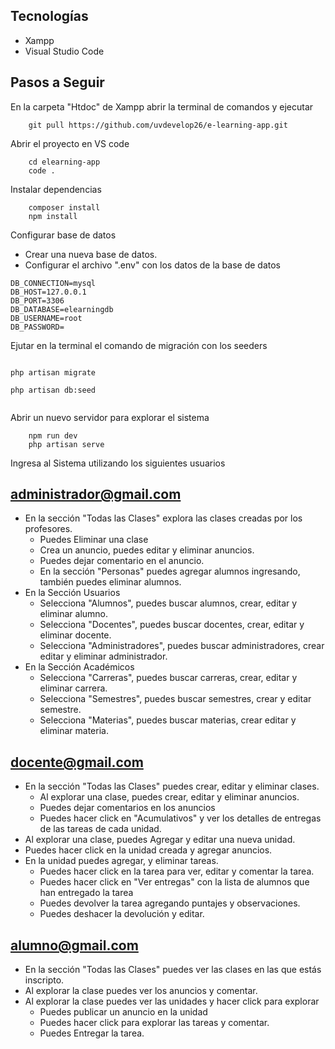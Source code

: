 ## Tecnologías

- Xampp
- Visual Studio Code


## Pasos a Seguir
En la carpeta "Htdoc" de Xampp abrir la terminal de comandos y ejecutar

```git
    git pull https://github.com/uvdevelop26/e-learning-app.git

```
Abrir el proyecto en VS code
```
    cd elearning-app
    code .
```
Instalar dependencias
```
    composer install
    npm install
```
Configurar base de datos

- Crear una nueva base de datos.
- Configurar el archivo ".env" con los datos de la base de datos

```
DB_CONNECTION=mysql
DB_HOST=127.0.0.1
DB_PORT=3306
DB_DATABASE=elearningdb
DB_USERNAME=root
DB_PASSWORD=

```
Ejutar en la terminal el comando de migración con los seeders

```

php artisan migrate

php artisan db:seed


```
Abrir un nuevo servidor para explorar el sistema
```
    npm run dev
    php artisan serve

```
Ingresa al Sistema utilizando los siguientes usuarios 

 ## administrador@gmail.com

  - En la sección "Todas las Clases" explora las clases creadas por los profesores.
    - Puedes Eliminar una clase
    - Crea un anuncio, puedes editar y eliminar anuncios.
    - Puedes dejar comentario en el anuncio.
    - En la sección "Personas" puedes agregar alumnos ingresando, también puedes eliminar alumnos.
  - En la Sección Usuarios
    - Selecciona "Alumnos", puedes buscar alumnos, crear, editar y eliminar alumno.
    - Selecciona "Docentes", puedes buscar docentes, crear, editar y eliminar docente.
    - Selecciona "Administradores", puedes buscar administradores, crear editar y eliminar administrador.
  - En la Sección Académicos
    - Selecciona "Carreras", puedes buscar carreras, crear, editar y eliminar carrera.
    - Selecciona "Semestres", puedes buscar semestres, crear y editar semestre.
    - Selecciona "Materias", puedes buscar materias, crear editar y eliminar materia.

 ## docente@gmail.com
 - En la sección "Todas las Clases" puedes crear, editar y eliminar clases.
    - Al explorar una clase, puedes crear, editar y eliminar anuncios.
    - Puedes dejar comentarios en los anuncios
    - Puedes hacer click en "Acumulativos" y ver los detalles de entregas de las tareas de cada unidad.
 - Al explorar una clase, puedes Agregar y editar una nueva unidad.
 - Puedes hacer click en la unidad creada y agregar anuncios.
 - En la unidad puedes agregar, y eliminar tareas.
   - Puedes hacer click en la tarea para ver, editar y comentar la tarea.
   - Puedes hacer click en "Ver entregas" con la lista de alumnos que han entregado la tarea
   - Puedes devolver la tarea agregando puntajes y observaciones.
   - Puedes deshacer la devolución y editar.

 ## alumno@gmail.com
 - En la sección "Todas las Clases" puedes ver las clases en las que estás inscripto.
  - Al explorar la clase puedes ver los anuncios y comentar.
- Al explorar la clase puedes ver las unidades y hacer click para explorar
  - Puedes publicar un anuncio en la unidad
  - Puedes hacer click para explorar las tareas y comentar.
  - Puedes Entregar la tarea.





